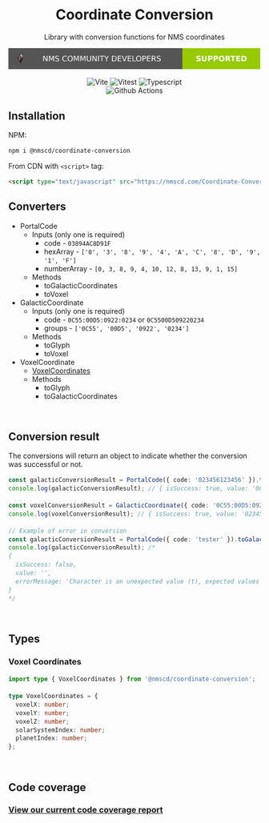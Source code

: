 <div align="center">

# Coordinate Conversion

Library with conversion functions for NMS coordinates

[![Supported by the No Man's Sky Community Developers & Designers](https://raw.githubusercontent.com/NMSCD/About/master/badge/green-ftb.svg)][nmscd] <br />

![Vite](https://img.shields.io/badge/Vite-B73BFE?style=for-the-badge&logo=vite&logoColor=FFD62E)
![Vitest](https://img.shields.io/badge/Vitest-202127?style=for-the-badge&logo=vitest)
![Typescript](https://img.shields.io/badge/TypeScript-007ACC?style=for-the-badge&logo=typescript&logoColor=white)
<br/>![Github Actions](https://img.shields.io/badge/Github%20Actions-2088FF?style=for-the-badge&logo=github%20actions&logoColor=white)

</div>

## Installation

NPM:
```sh
npm i @nmscd/coordinate-conversion
```

From CDN with `<script>` tag:
```html
<script type="text/javascript" src="https://nmscd.com/Coordinate-Conversion/bundle.js"></script>
```

## Converters

- PortalCode
  - Inputs (only one is required)
    - code - `03894AC8D91F`
    - hexArray - `['0', '3', '8', '9', '4', 'A', 'C', '8', 'D', '9', '1', 'F']`
    - numberArray - `[0, 3, 8, 9, 4, 10, 12, 8, 13, 9, 1, 15]`
  - Methods
    - toGalacticCoordinates
    - toVoxel
- GalacticCoordinate
  - Inputs (only one is required)
    - code - `0C55:00D5:0922:0234` or `0C5500D509220234`
    - groups - `['0C55', '00D5', '0922', '0234']`
  - Methods
    - toGlyph
    - toVoxel
- VoxelCoordinate
  - [VoxelCoordinates](#voxel-coordinates)
  - Methods
    - toGlyph
    - toGalacticCoordinates

<br />

## Conversion result

The conversions will return an object to indicate whether the conversion was successful or not.

```ts
const galacticConversionResult = PortalCode({ code: '023456123456' }).toGalacticCoordinates();
console.log(galacticConversionResult); // { isSuccess: true, value: '0C55:00D5:0922:0234', errorMessage: ''

const voxelConversionResult = GalacticCoordinate({ code: '0C55:00D5:0922:0234' }).toGlyph();
console.log(voxelConversionResult); // { isSuccess: true, value: '023456123456', errorMessage: ''

// Example of error in conversion
const galacticConversionResult = PortalCode({ code: 'tester' }).toGalacticCoordinates();
console.log(galacticConversionResult); /*
{
  isSuccess: false,
  value: '',
  errorMessage: 'Character is an unexpected value (t), expected values 1, 2, 3, 4, 5, 6, 7, 8, 9, 0, a, b, c, d, e, f, A, B, C, D, E, F'
}
*/
```

<br />

## Types

### Voxel Coordinates

```ts
import type { VoxelCoordinates } from '@nmscd/coordinate-conversion';

type VoxelCoordinates = {
  voxelX: number;
  voxelY: number;
  voxelZ: number;
  solarSystemIndex: number;
  planetIndex: number;
};
```

<br />

## Code coverage

### [View our current code coverage report](https://nmscd.com/Coordinate-Conversion/coverage)

<br />
<br />

<!-- Links used in the page -->

[nmscd]: https://github.com/NMSCD?ref=nmscdCommunitySearch
